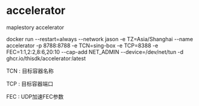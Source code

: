 # accelerator
maplestory accelerator

docker run --restart=always --network jason -e TZ=Asia/Shanghai --name accelerator -p 8788:8788 -e TCN=sing-box -e TCP=8388 -e FEC=1:1,2:2,8:6,20:10 --cap-add NET_ADMIN --device=/dev/net/tun -d ghcr.io/thisdk/accelerator:latest

TCN : 目标容器名称

TCP : 目标容器端口

FEC : UDP加速FEC参数

